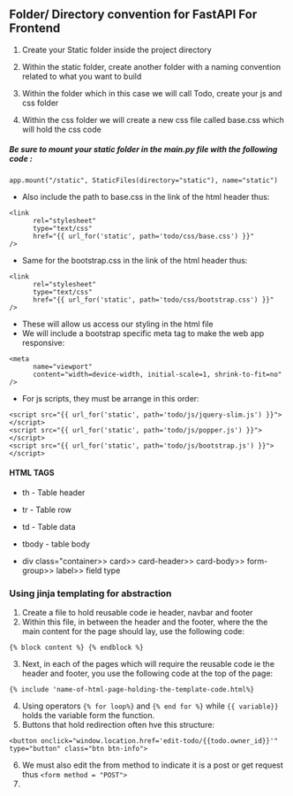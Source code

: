 ## Folder/ Directory convention for FastAPI For Frontend

1. Create your Static folder inside the project directory
2. Within the static folder, create another folder with a naming convention related to what you want to build
3. Within the folder which in this case we will call Todo, create your js and css folder

4. Within the css folder we will create a new css file called base.css which will hold the css code

##### Be sure to mount your static folder in the main.py file with the following code :

```
app.mount("/static", StaticFiles(directory="static"), name="static")
```

- Also include the path to base.css in the link of the html header thus:

```
<link
      rel="stylesheet"
      type="text/css"
      href="{{ url_for('static', path='todo/css/base.css') }}"
/>
```

- Same for the bootstrap.css in the link of the html header thus:

```
<link
      rel="stylesheet"
      type="text/css"
      href="{{ url_for('static', path='todo/css/bootstrap.css') }}"
/>
```

- These will allow us access our styling in the html file
- We will include a bootstrap specific meta tag to make the web app responsive:

```
<meta
      name="viewport"
      content="width=device-width, initial-scale=1, shrink-to-fit=no"
/>
```

- For js scripts, they must be arrange in this order:

```
<script src="{{ url_for('static', path='todo/js/jquery-slim.js') }}"></script>
<script src="{{ url_for('static', path='todo/js/popper.js') }}"></script>
<script src="{{ url_for('static', path='todo/js/bootstrap.js') }}"></script>
```

#### HTML TAGS

- th - Table header
- tr - Table row
- td - Table data
- tbody - table body

- div class="container>> card>> card-header>> card-body>> form-group>> label>> field type

### Using jinja templating for abstraction

1. Create a file to hold reusable code ie header, navbar and footer
2. Within this file, in between the header and the footer, where the the main content for the page should lay, use the following code:

```
{% block content %} {% endblock %}
```

3. Next, in each of the pages which will require the reusable code ie the header and footer, you use the following code at the top of the page:

```
{% include 'name-of-html-page-holding-the-template-code.html%}
```

4. Using operators `{% for loop%}` and `{% end for %}` while `{{ variable}}` holds the variable form the function.
5. Buttons that hold redirection often hve this structure:

```
<button onclick="window.location.href='edit-todo/{{todo.owner_id}}'" type="button" class="btn btn-info">
```

6. We must also edit the from method to indicate it is a post or get request thus `<form method = "POST">`
7.

